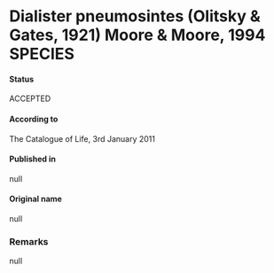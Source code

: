 # Dialister pneumosintes (Olitsky & Gates, 1921) Moore & Moore, 1994 SPECIES

#### Status
ACCEPTED

#### According to
The Catalogue of Life, 3rd January 2011

#### Published in
null

#### Original name
null

### Remarks
null